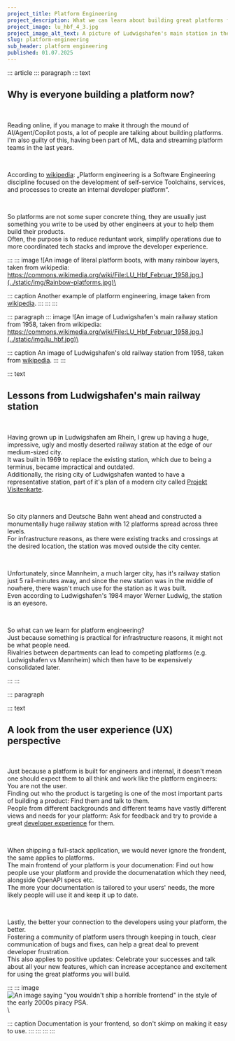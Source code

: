 ```yaml
---
project_title: Platform Engineering
project_description: What we can learn about building great platforms from UX and the city of Ludwigshafen.
project_image: lu_hbf_4_3.jpg
project_image_alt_text: A picture of Ludwigshafen's main station in the fifties.
slug: platform-engineering
sub_header: platform engineering
published: 01.07.2025
---
```


::: article
::: paragraph
::: text
## Why is everyone building a platform now?

&nbsp;

Reading online, if you manage to make it through the mound of AI/Agent/Copilot posts, a lot of people are talking about building platforms.  
I'm also guilty of this, having been part of ML, data and streaming platform teams in the last years.

&nbsp;

According to [wikipedia](https://en.wikipedia.org/wiki/Platform_engineering): „Platform engineering is a Software Engineering discipline focused on the development of self-service Toolchains, services, and processes to create an internal developer platform“.

&nbsp;

So platforms are not some super concrete thing, they are usually just something you write to be used by other engineers at your to help them build their products.  
Often, the purpose is to reduce reduntant work, simplify operations due to more coordinated tech stacks and improve the developer experience.

:::
::: image
![An image of literal platform boots, with many rainbow layers, taken from wikipedia: https://commons.wikimedia.org/wiki/File:LU_Hbf_Februar_1958.jpg.](../static/img/Rainbow-platforms.jpg)\

::: caption
Another example of platform engineering, image taken from [wikipedia](https://commons.wikimedia.org/wiki/File:Rainbow-platforms.jpg).
:::
:::
:::

::: paragraph
::: image
![An image of Ludwigshafen's main railway station from 1958, taken from wikipedia: https://commons.wikimedia.org/wiki/File:LU_Hbf_Februar_1958.jpg.](../static/img/lu_hbf.jpg)\

::: caption
An image of Ludwigshafen's old railway station from 1958, taken from [wikipedia](https://commons.wikimedia.org/wiki/File:LU_Hbf_Februar_1958.jpg).
:::
:::

::: text
## Lessons from Ludwigshafen's main railway station

&nbsp;

Having grown up in Ludwigshafen am Rhein, I grew up having a huge, impressive, ugly and mostly deserted railway station at the edge of our medium-sized city.  
It was built in 1969 to replace the existing station, which due to being a terminus, became impractical and outdated.  
Additionally, the rising city of Ludwigshafen wanted to have a representative station, part of it's plan of a modern city called [Projekt Visitenkarte](https://de.wikipedia.org/wiki/Projekt_Visitenkarte).

&nbsp;

So city planners and Deutsche Bahn went ahead and constructed a monumentally huge railway station with 12 platforms spread across three levels.  
For infrastructure reasons, as there were existing tracks and crossings at the desired location, the station was moved outside the city center.

&nbsp;

Unfortunately, since Mannheim, a much larger city, has it's railway station just 5 rail-minutes away, and since the new station was in the middle of nowhere, there wasn't much use for the station as it was built.  
Even according to Ludwigshafen's 1984 mayor Werner Ludwig, the station is an eyesore.

&nbsp;

So what can we learn for platform engineering?  
Just because something is practical for infrastructure reasons, it might not be what people need.  
Rivalries between departments can lead to competing platforms (e.g. Ludwigshafen vs Mannheim) which then have to be expensively consolidated later.

:::
:::

::: paragraph

::: text
## A look from the user experience (UX) perspective

&nbsp;

Just because a platform is built for engineers and internal, it doesn't mean one should expect them to all think and work like the platform engineers: You are not the user.  
Finding out who the product is targeting is one of the most important parts of building a product: Find them and talk to them.  
People from different backgrounds and different teams have vastly different views and needs for your platform: Ask for feedback and try to provide a great [developer experience](https://microsoft.github.io/code-with-engineering-playbook/developer-experience/) for them.  

&nbsp;

When shipping a full-stack application, we would never ignore the frondent, the same applies to platforms.  
The main frontend of your platform is your documenation: Find out how people use your platform and provide the documenatation which they need, alongside OpenAPI specs etc.  
The more your documentation is tailored to your users' needs, the more likely people will use it and keep it up to date.  

&nbsp;

Lastly, the better your connection to the developers using your platform, the better.  
Fostering a community of platform users through keeping in touch, clear communication of bugs and fixes, can help a great deal to prevent developer frustration.  
This also applies to positive updates: Celebrate your successes and talk about all your new features, which can increase acceptance and excitement for using the great platforms you will build.

:::
::: image
![An image saying "you wouldn't ship a horrible frontend" in the style of the early 2000s piracy PSA.](../static/img/youwouldnt.jpg)\

::: caption
Documentation is your frontend, so don't skimp on making it easy to use.
:::
:::
:::
:::